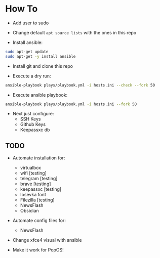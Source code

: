 # How To

- Add user to sudo

- Change default `apt source lists` with the ones in this repo

- Install ansible:

```bash
sudo apt-get update
sudo apt-get -y install ansible
```

- Install git and clone this repo

- Execute a dry run:

```bash
ansible-playbook plays/playbook.yml -i hosts.ini --check --fork 50
```


- Execute ansible playbook:

```bash
ansible-playbook plays/playbook.yml -i hosts.ini --fork 50
```

- Next just configure:
	- SSH Keys
	- Github Keys
	- Keepassxc db

## TODO

- Automate installation for:
	- virtualbox
	- wifi [testing]
	- telegram [testing]
	- brave [testing]
	- keepassxc [testing]
	- Iosevka font
	- Filezilla [testing]
	- NewsFlash
	- Obsidian

- Automate config files for:
	- NewsFlash

- Change xfce4 visual with ansible
- Make it work for PopOS!